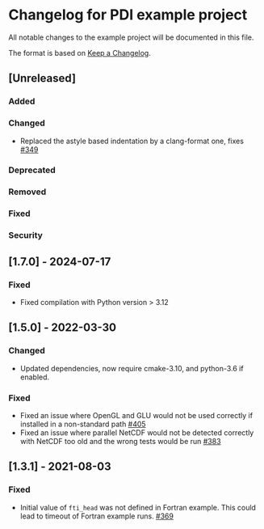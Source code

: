 # Changelog for PDI example project

All notable changes to the example project will be documented in this file.

The format is based on [Keep a Changelog](https://keepachangelog.com/en/1.0.0/).


## [Unreleased]

### Added

### Changed
* Replaced the astyle based indentation by a clang-format one, fixes
  [#349](https://gitlab.maisondelasimulation.fr/pdidev/pdi/-/issues/349)

### Deprecated

### Removed

### Fixed

### Security


## [1.7.0] - 2024-07-17

### Fixed
* Fixed compilation with Python version > 3.12


## [1.5.0] - 2022-03-30

### Changed
* Updated dependencies, now require cmake-3.10, and python-3.6 if enabled.

### Fixed
* Fixed an issue where OpenGL and GLU would not be used correctly if installed
  in a non-standard path
  [#405](https://gitlab.maisondelasimulation.fr/pdidev/pdi/-/issues/405)
* Fixed an issue where parallel NetCDF would not be detected correctly with
  NetCDF too old and the wrong tests would be run
  [#383](https://gitlab.maisondelasimulation.fr/pdidev/pdi/-/issues/383)


## [1.3.1] - 2021-08-03

### Fixed
* Initial value of `fti_head` was not defined in Fortran example. This could lead to
  timeout of Fortran example runs.
  [#369](https://gitlab.maisondelasimulation.fr/pdidev/pdi/-/issues/369)
